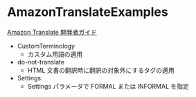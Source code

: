 # AmazonTranslateExamples

[Amazon Translate 開発者ガイド](https://docs.aws.amazon.com/ja_jp/translate/latest/dg/what-is.html)

* CustomTerminology
    - カスタム用語の適用
* do-not-translate
    - HTML 文書の翻訳時に翻訳の対象外にするタグの適用
* Settings
    - Settings パラメータで FORMAL または INFORMAL を指定